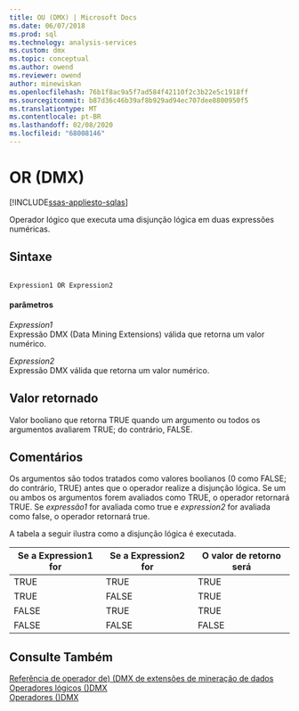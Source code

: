 ```yaml
---
title: OU (DMX) | Microsoft Docs
ms.date: 06/07/2018
ms.prod: sql
ms.technology: analysis-services
ms.custom: dmx
ms.topic: conceptual
ms.author: owend
ms.reviewer: owend
author: minewiskan
ms.openlocfilehash: 76b1f8ac9a5f7ad584f42110f2c3b22e5c1918ff
ms.sourcegitcommit: b87d36c46b39af8b929ad94ec707dee8800950f5
ms.translationtype: MT
ms.contentlocale: pt-BR
ms.lasthandoff: 02/08/2020
ms.locfileid: "68008146"
---
```

# <a name="or-dmx"></a>OR (DMX)
[!INCLUDE[ssas-appliesto-sqlas](../includes/ssas-appliesto-sqlas.md)]

  Operador lógico que executa uma disjunção lógica em duas expressões numéricas.  
  
## <a name="syntax"></a>Sintaxe  
  
```  
  
Expression1 OR Expression2  
```  
  
#### <a name="parameters"></a>parâmetros  
 *Expression1*  
 Expressão DMX (Data Mining Extensions) válida que retorna um valor numérico.  
  
 *Expression2*  
 Expressão DMX válida que retorna um valor numérico.  
  
## <a name="return-value"></a>Valor retornado  
 Valor booliano que retorna TRUE quando um argumento ou todos os argumentos avaliarem TRUE; do contrário, FALSE.  
  
## <a name="remarks"></a>Comentários  
 Os argumentos são todos tratados como valores boolianos (0 como FALSE; do contrário, TRUE) antes que o operador realize a disjunção lógica. Se um ou ambos os argumentos forem avaliados como TRUE, o operador retornará TRUE. Se *expressão1* for avaliada como true e *expression2* for avaliada como false, o operador retornará true.  
  
 A tabela a seguir ilustra como a disjunção lógica é executada.  
  
|Se a Expression1 for|Se a Expression2 for|O valor de retorno será|  
|-----------------------|-----------------------|---------------------|  
|TRUE|TRUE|TRUE|  
|TRUE|FALSE|TRUE|  
|FALSE|TRUE|TRUE|  
|FALSE|FALSE|FALSE|  
  
## <a name="see-also"></a>Consulte Também  
 [Referência de operador de&#41; &#40;DMX de extensões de mineração de dados](../dmx/data-mining-extensions-dmx-operator-reference.md)   
 [Operadores lógicos &#40;&#41;DMX](../dmx/operators-logical.md)   
 [Operadores &#40;&#41;DMX](../dmx/operators-dmx.md)  
  
  
